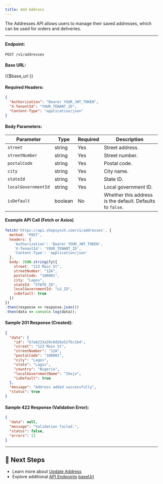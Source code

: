 ```yaml
---
title: Add Address
---
```


The Addresses API allows users to manage their saved addresses, which can be used for orders and deliveries.

---

#### **Endpoint:**
`POST /v1/addresses` 

#### **Base URL:**
{{$base_url }}

#### **Required Headers:**
```json
{
  "Authorization": "Bearer YOUR_JWT_TOKEN",
  "X-TenantId": "YOUR_TENANT_ID",
  "Content-Type": "application/json"
}
```

#### **Body Parameters:**
| Parameter            | Type    | Required | Description |
|----------------------|---------|----------|-------------|
| `street`            | string  | Yes      | Street address. |
| `streetNumber`      | string  | Yes      | Street number. |
| `postalCode`        | string  | Yes      | Postal code. |
| `city`              | string  | Yes      | City name. |
| `stateId`           | string  | Yes      | State ID. |
| `localGovernmentId` | string  | Yes      | Local government ID. |
| `isDefault`         | boolean | No       | Whether this address is the default. Defaults to `false`. |

#### **Example API Call (Fetch or Axios)**
```javascript
fetch('https://api.shopsynch.com/v1/addresses', {
  method: 'POST',
  headers: {
    'Authorization': 'Bearer YOUR_JWT_TOKEN',
    'X-TenantId': 'YOUR_TENANT_ID',
    'Content-Type': 'application/json'
  },
  body: JSON.stringify({
    street: "123 Main St",
    streetNumber: "12A",
    postalCode: "100001",
    city: "Lagos",
    stateId: "STATE_ID",
    localGovernmentId: "LG_ID",
    isDefault: true
  })
})
.then(response => response.json())
.then(data => console.log(data));
```

#### **Sample 201 Response (Created):**
```json
{
  "data": {
    "id": "67a6233a39c0d26e52f6c1b4",
    "street": "123 Main St",
    "streetNumber": "12A",
    "postalCode": "100001",
    "city": "Lagos",
    "state": "Lagos",
    "country": "Nigeria",
    "localGovernmentName": "Ikeja",
    "isDefault": true
  },
  "message": "Address added successfully",
  "status": true
}
```

#### **Sample 422 Response (Validation Error):**
```json
{
  "data": null,
  "message": "Validation failed.",
  "status": false,
  "errors": []
}
```

---

## 🔗 Next Steps
- Learn more about [Update Address](update-address.md)
- Explore additional [API Endpoints](../../api-endpoints/README.md)
[baseUrl](https://api.shopsynch.com/)